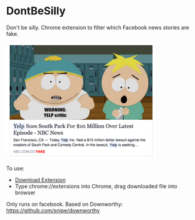 # DontBeSilly

Don't be silly. Chrome extension to filter which Facebook news stories are fake. 

<img src="https://github.com/sweetro/DontBeSilly/blob/master/example.png" width="400px"/>

To use:

- <a href="https://github.com/sweetro/DontBeSilly/blob/master/fakebook.crx?raw=true">Download Extension</a>
- Type chrome://extensions into Chrome, drag downloaded file into browser


Only runs on facebook. Based on Downworthy: https://github.com/snipe/downworthy



